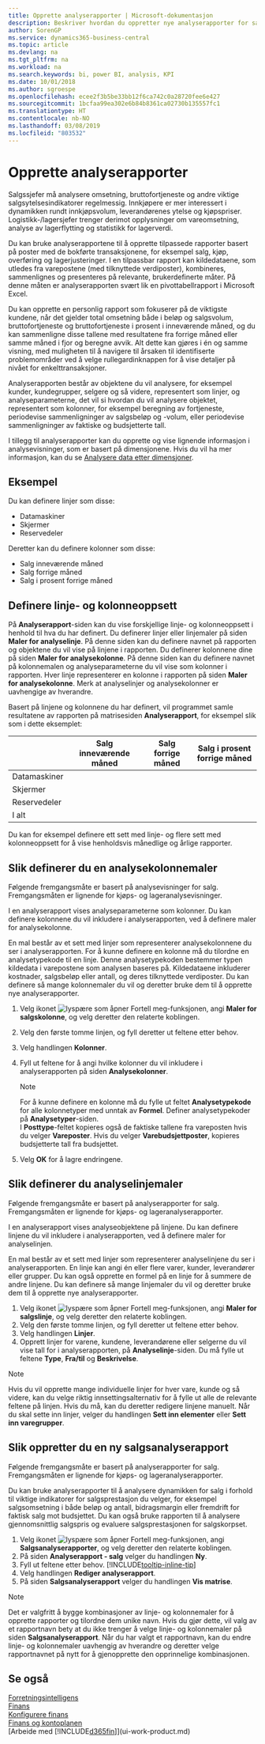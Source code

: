 ```yaml
---
title: Opprette analyserapporter | Microsoft-dokumentasjon
description: Beskriver hvordan du oppretter nye analyserapporter for salg, kjøp og beholdning, og definerer analysemaler.
author: SorenGP
ms.service: dynamics365-business-central
ms.topic: article
ms.devlang: na
ms.tgt_pltfrm: na
ms.workload: na
ms.search.keywords: bi, power BI, analysis, KPI
ms.date: 10/01/2018
ms.author: sgroespe
ms.openlocfilehash: ecee2f3b5be33bb12f6ca742c0a28720fee6e427
ms.sourcegitcommit: 1bcfaa99ea302e6b84b8361ca02730b135557fc1
ms.translationtype: HT
ms.contentlocale: nb-NO
ms.lasthandoff: 03/08/2019
ms.locfileid: "803532"
---
```

#  <a name="create-analysis-reports"></a>Opprette analyserapporter
Salgssjefer må analysere omsetning, bruttofortjeneste og andre viktige salgsytelsesindikatorer regelmessig. Innkjøpere er mer interessert i dynamikken rundt innkjøpsvolum, leverandørenes ytelse og kjøpspriser. Logistikk-/lagersjefer trenger derimot opplysninger om vareomsetning, analyse av lagerflytting og statistikk for lagerverdi.  

Du kan bruke analyserapportene til å opprette tilpassede rapporter basert på poster med de bokførte transaksjonene, for eksempel salg, kjøp, overføring og lagerjusteringer. I en tilpassbar rapport kan kildedataene, som utledes fra varepostene (med tilknyttede verdiposter), kombineres, sammenlignes og presenteres på relevante, brukerdefinerte måter. På denne måten er analyserapporten svært lik en pivottabellrapport i Microsoft Excel.  

Du kan opprette en personlig rapport som fokuserer på de viktigste kundene, når det gjelder total omsetning både i beløp og salgsvolum, bruttofortjeneste og bruttofortjeneste i prosent i inneværende måned, og du kan sammenligne disse tallene med resultatene fra forrige måned eller samme måned i fjor og beregne avvik. Alt dette kan gjøres i én og samme visning, med muligheten til å navigere til årsaken til identifiserte problemområder ved å velge rullegardinknappen for å vise detaljer på nivået for enkelttransaksjoner.  

Analyserapporten består av objektene du vil analysere, for eksempel kunder, kundegrupper, selgere og så videre, representert som linjer, og analyseparameterne, det vil si hvordan du vil analysere objektet, representert som kolonner, for eksempel beregning av fortjeneste, periodevise sammenligninger av salgsbeløp og -volum, eller periodevise sammenligninger av faktiske og budsjetterte tall.

I tillegg til analyserapporter kan du opprette og vise lignende informasjon i analysevisninger, som er basert på dimensjonene. Hvis du vil ha mer informasjon, kan du se [Analysere data etter dimensjoner](bi-how-analyze-data-dimension.md).

## <a name="example"></a>Eksempel  
Du kan definere linjer som disse:  
- Datamaskiner  
- Skjermer  
- Reservedeler  

Deretter kan du definere kolonner som disse:  

- Salg inneværende måned  
- Salg forrige måned  
- Salg i prosent forrige måned  

## <a name="setting-up-line-and-column-layouts"></a>Definere linje- og kolonneoppsett  
 På **Analyserapport**-siden kan du vise forskjellige linje- og kolonneoppsett i henhold til hva du har definert. Du definerer linjer eller linjemaler på siden **Maler for analyselinje**. På denne siden kan du definere navnet på rapporten og objektene du vil vise på linjene i rapporten. Du definerer kolonnene dine på siden **Maler for analysekolonne**. På denne siden kan du definere navnet på kolonnemalen og analyseparameterne du vil vise som kolonner i rapporten. Hver linje representerer en kolonne i rapporten på siden **Maler for analysekolonne**. Merk at analyselinjer og analysekolonner er uavhengige av hverandre.  

Basert på linjene og kolonnene du har definert, vil programmet samle resultatene av rapporten på matrisesiden **Analyserapport**, for eksempel slik som i dette eksemplet:  

| |Salg inneværende måned|Salg forrige måned|Salg i prosent forrige måned|  
|-|-|-|-|  
|Datamaskiner| | | |  
|Skjermer| | | |  
|Reservedeler| | | |  
|I alt| | | |  

 Du kan for eksempel definere ett sett med linje- og flere sett med kolonneoppsett for å vise henholdsvis månedlige og årlige rapporter.

 ## <a name="to-set-up-analysis-column-templates"></a>Slik definerer du en analysekolonnemaler
Følgende fremgangsmåte er basert på analysevisninger for salg. Fremgangsmåten er lignende for kjøps- og lageranalysevisninger.

I en analyserapport vises analyseparameterne som kolonner. Du kan definere kolonnene du vil inkludere i analyserapporten, ved å definere maler for analysekolonne.  

En mal består av et sett med linjer som representerer analysekolonnene du ser i analyserapporten. For å kunne definere en kolonne må du tilordne en analysetypekode til en linje. Denne analysetypekoden bestemmer typen kildedata i varepostene som analysen baseres på. Kildedataene inkluderer kostnader, salgsbeløp eller antall, og deres tilknyttede verdiposter. Du kan definere så mange kolonnemaler du vil og deretter bruke dem til å opprette nye analyserapporter.    

1. Velg ikonet ![lyspære som åpner Fortell meg-funksjonen](media/ui-search/search_small.png "Fortell hva du vil gjøre"), angi **Maler for salgskolonne**, og velg deretter den relaterte koblingen.  
2. Velg den første tomme linjen, og fyll deretter ut feltene etter behov.
3. Velg handlingen **Kolonner**.  
4. Fyll ut feltene for å angi hvilke kolonner du vil inkludere i analyserapporten på siden **Analysekolonner**.  

    > [!NOTE]  
    >   For å kunne definere en kolonne må du fylle ut feltet **Analysetypekode** for alle kolonnetyper med unntak av **Formel**. Definer analysetypekoder på **Analysetyper**-siden.  
    I **Posttype**-feltet kopieres også de faktiske tallene fra vareposten hvis du velger **Vareposter**. Hvis du velger **Varebudsjettposter**, kopieres budsjetterte tall fra budsjettet.  
5.  Velg **OK** for å lagre endringene.  

## <a name="to-set-up-analysis-line-templates"></a>Slik definerer du analyselinjemaler  
Følgende fremgangsmåte er basert på analyserapporter for salg. Fremgangsmåten er lignende for kjøps- og lageranalyserapporter.

I en analyserapport vises analyseobjektene på linjene. Du kan definere linjene du vil inkludere i analyserapporten, ved å definere maler for analyselinjen.  

En mal består av et sett med linjer som representerer analyselinjene du ser i analyserapporten. En linje kan angi én eller flere varer, kunder, leverandører eller grupper. Du kan også opprette en formel på en linje for å summere de andre linjene. Du kan definere så mange linjemaler du vil og deretter bruke dem til å opprette nye analyserapporter.    

1. Velg ikonet ![lyspære som åpner Fortell meg-funksjonen](media/ui-search/search_small.png "Fortell hva du vil gjøre"), angi **Maler for salgslinje**, og velg deretter den relaterte koblingen.  
2. Velg den første tomme linjen, og fyll deretter ut feltene etter behov.
3. Velg handlingen **Linjer**.  
4. Opprett linjer for varene, kundene, leverandørene eller selgerne du vil vise tall for i analyserapporten, på **Analyselinje**-siden. Du må fylle ut feltene **Type**, **Fra/til** og **Beskrivelse**.  

> [!NOTE]  
>   Hvis du vil opprette mange individuelle linjer for hver vare, kunde og så videre, kan du velge riktig innsettingsalternativ for å fylle ut alle de relevante feltene på linjen. Hvis du må, kan du deretter redigere linjene manuelt. Når du skal sette inn linjer, velger du handlingen **Sett inn elementer** eller **Sett inn varegrupper**.  

## <a name="to-create-a-new-sales-analysis-report"></a>Slik oppretter du en ny salgsanalyserapport
Følgende fremgangsmåte er basert på analyserapporter for salg. Fremgangsmåten er lignende for kjøps- og lageranalyserapporter.

Du kan bruke analyserapporter til å analysere dynamikken for salg i forhold til viktige indikatorer for salgsprestasjon du velger, for eksempel salgsomsetning i både beløp og antall, bidragsmargin eller fremdrift for faktisk salg mot budsjettet. Du kan også bruke rapporten til å analysere gjennomsnittlig salgspris og evaluere salgsprestasjonen for salgskorpset.  

1. Velg ikonet ![lyspære som åpner Fortell meg-funksjonen](media/ui-search/search_small.png "Fortell hva du vil gjøre"), angi **Salgsanalyserapporter**, og velg deretter den relaterte koblingen.  
2. På siden **Analyserapport - salg** velger du handlingen **Ny**.
3. Fyll ut feltene etter behov. [!INCLUDE[tooltip-inline-tip](includes/tooltip-inline-tip_md.md)]
4. Velg handlingen **Rediger analyserapport**.
5. På siden **Salgsanalyserapport** velger du handlingen **Vis matrise**.  

> [!NOTE]  
>   Det er valgfritt å bygge kombinasjoner av linje- og kolonnemaler for å opprette rapporter og tilordne dem unike navn. Hvis du gjør dette, vil valg av et rapportnavn bety at du ikke trenger å velge linje- og kolonnemaler på siden **Salgsanalyserapport**. Når du har valgt et rapportnavn, kan du endre linje- og kolonnemaler uavhengig av hverandre og deretter velge rapportnavnet på nytt for å gjenopprette den opprinnelige kombinasjonen.

## <a name="see-also"></a>Se også
[Forretningsintelligens](bi.md)  
[Finans](finance.md)  
[Konfigurere finans](finance-setup-finance.md)  
[Finans og kontoplanen](finance-general-ledger.md)  
[Arbeide med [!INCLUDE[d365fin](includes/d365fin_md.md)]](ui-work-product.md)  
